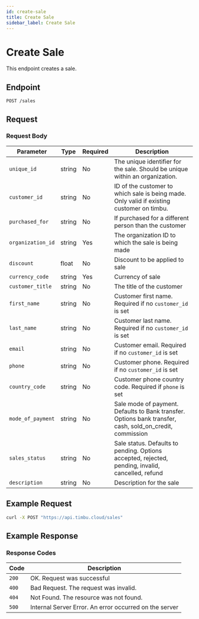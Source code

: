 ```yaml
---
id: create-sale
title: Create Sale
sidebar_label: Create Sale
---
```


# Create Sale

This endpoint creates a sale.

## Endpoint

`POST /sales`

## Request

### Request Body

| Parameter        | Type   | Required | Description                      |
|------------------|--------|----------|----------------------------------|
| `unique_id`| string | No      | The unique identifier for the sale. Should be unique within an organization. |
| `customer_id`    | string | No       | ID of the customer to which sale is being made. Only valid if existing customer on timbu. |
| `purchased_for`          | string | No       | If purchased for a different person than the customer |
| `organization_id`          | string | Yes       | The organization ID to which the sale is being made|
| `discount`          | float | No       |  Discount to be applied to sale|
| `currency_code`          | string | Yes       | Currency of sale|
| `customer_title`          | string | No       | The title of the customer |
| `first_name`          | string | No       | Customer first name. Required if no `customer_id` is set|
| `last_name`          | string | No       | Customer last name. Required if no `customer_id` is set|
| `email`          | string | No       | Customer email. Required if no `customer_id` is set |
| `phone`          | string | No       | Customer phone. Required if no `customer_id` is set  |
| `country_code`          | string | No       | Customer phone country code. Required if `phone` is set  |
| `mode_of_payment`          | string | No       | Sale mode of payment. Defaults to Bank transfer. Options bank transfer, cash, sold_on_credit, commission |
| `sales_status`          | string | No       | Sale status. Defaults to pending. Options accepted, rejected, pending, invalid, cancelled, refund |
| `description`          | string | No       | Description for the sale |




## Example Request

```bash
curl -X POST "https://api.timbu.cloud/sales" 
```


## Example Response

### Response Codes

| Code        | Description   | 
|------------------|--------|
| `200`| OK. Request was successful |
| `400`    | Bad Request. The request was invalid. |
| `404`          | Not Found. The resource was not found. | 
| `500`          | Internal Server Error. An error occurred on the server | 